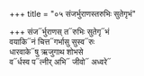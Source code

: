 +++
title = "०५ संजर्भुराणस्तरुभिः सुतेगृभं"

+++
संज᳓र्भुराणस् त᳓रुभिः सुतेगृ᳓भं  
वयाकि᳓नं चित्त᳓गर्भासु सुस्व᳓रुः  
धारवाके᳓षु ऋजुगाथ शोभसे  
व᳓र्धस्व प᳓त्नीर् अभि᳓ जीवो᳓ अध्वरे᳓